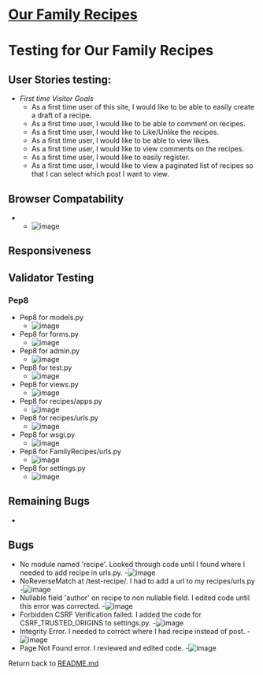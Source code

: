 # [Our Family Recipes](https://our-family-recipes14.herokuapp.com/)
# Testing for Our Family Recipes

## User Stories testing:
- _First time Visitor Goals_
  - As a first time user of this site, I would like to be able to easily create a draft of a recipe.
  - As a first time user, I would like to be able to comment on recipes.
  - As a first time user, I would like to Like/Unlike the recipes.
  - As a first time user, I would like to be able to view likes.
  - As a first time user, I would like to view comments on the recipes.
  - As a first time user, I would like to easily register.
  - As a first time user, I would like to view a paginated list of recipes so that I can select which post I want to view.

## Browser Compatability
- 
    - ![image]()

## Responsiveness


## Validator Testing
### Pep8
-  Pep8 for models.py
     - ![image](testing/models.py.jpg)
-  Pep8 for forms.py
     - ![image](testing/forms.py.jpg)
-  Pep8 for admin.py
     - ![image](testing/admin.py.jpg)
-  Pep8 for test.py
     - ![image]()
-  Pep8 for views.py
     - ![image](testing/views.py.jpg)
-  Pep8 for recipes/apps.py
     - ![image](testing/recipes.apps.py.jpg)
-  Pep8 for recipes/urls.py
     -  ![image](testing/recipes.urls.py.jpg)
-  Pep8 for wsgi.py
     -  ![image](testing/wsgi.py.jpg)
-  Pep8 for FamilyRecipes/urls.py
     -  ![image](testing/family_recipes.urls.py.jpg)
-  Pep8 for settings.py
     -  ![image]()


## Remaining Bugs
-

## Bugs
- No module named 'recipe'.  Looked through code until I found where I needed to add recipe in urls.py.
     -![image](testing/name_error.jpg)
- NoReverseMatch at /test-recipe/. I had to add a url to my recipes/urls.py
     -![image](testing/no_reverse_match.jpg)
- Nullable field 'author' on recipe to non nullable field. I edited code until this error was corrected.
     -![image](testing/nullable_field_author.jpg)
- Forbidden CSRF Verification failed. I added  the code for CSRF_TRUSTED_ORIGINS  to settings.py.
     -![image](testing/csrf.jpg)
- Integrity Error. I needed to correct where I had recipe instead of post.
     -![image](testing/integrity.jpg)
- Page Not Found error.  I reviewed and edited code.
     -![image](testing/likesError.jpg)


Return back to [README.md](README.md)